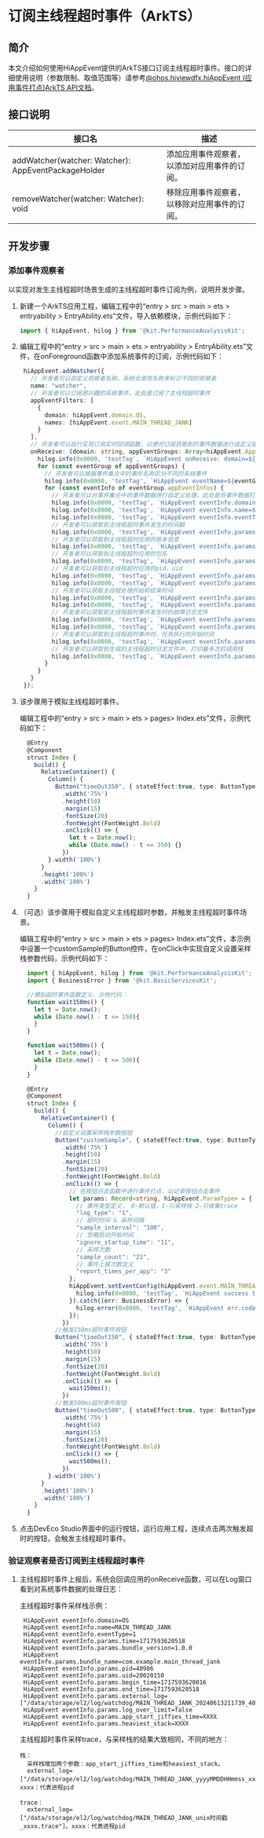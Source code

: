 # 订阅主线程超时事件（ArkTS）

<!--Kit: Performance Analysis Kit-->
<!--Subsystem: HiviewDFX-->
<!--Owner: @rr_cn-->
<!--Designer: @peterhuangyu-->
<!--Tester: @gcw_KuLfPSbe-->
<!--Adviser: @foryourself-->

## 简介

本文介绍如何使用HiAppEvent提供的ArkTS接口订阅主线程超时事件。接口的详细使用说明（参数限制、取值范围等）请参考[@ohos.hiviewdfx.hiAppEvent (应用事件打点)ArkTS API文档](../reference/apis-performance-analysis-kit/js-apis-hiviewdfx-hiappevent.md)。

## 接口说明

| 接口名 | 描述 |
| -------- | -------- |
| addWatcher(watcher: Watcher): AppEventPackageHolder | 添加应用事件观察者，以添加对应用事件的订阅。 |
| removeWatcher(watcher: Watcher): void | 移除应用事件观察者，以移除对应用事件的订阅。 |

## 开发步骤

### 添加事件观察者

以实现对发生主线程超时场景生成的主线程超时事件订阅为例，说明开发步骤。

1. 新建一个ArkTS应用工程，编辑工程中的“entry > src > main > ets  > entryability > EntryAbility.ets”文件，导入依赖模块，示例代码如下：

   ```ts
   import { hiAppEvent, hilog } from '@kit.PerformanceAnalysisKit';
   ```

2. 编辑工程中的“entry > src > main > ets  > entryability > EntryAbility.ets”文件，在onForeground函数中添加系统事件的订阅，示例代码如下：

   ```ts
    hiAppEvent.addWatcher({
      // 开发者可以自定义观察者名称，系统会使用名称来标识不同的观察者
      name: "watcher",
      // 开发者可以订阅感兴趣的系统事件，此处是订阅了主线程超时事件
      appEventFilters: [
        {
          domain: hiAppEvent.domain.OS,
          names: [hiAppEvent.event.MAIN_THREAD_JANK]
        }
      ],
      // 开发者可以自行实现订阅实时回调函数，以便对订阅获取到的事件数据进行自定义处理
      onReceive: (domain: string, appEventGroups: Array<hiAppEvent.AppEventGroup>) => {
        hilog.info(0x0000, 'testTag', `HiAppEvent onReceive: domain=${domain}`);
        for (const eventGroup of appEventGroups) {
          // 开发者可以根据事件集合中的事件名称区分不同的系统事件
          hilog.info(0x0000, 'testTag', `HiAppEvent eventName=${eventGroup.name}`);
          for (const eventInfo of eventGroup.appEventInfos) {
            // 开发者可以对事件集合中的事件数据进行自定义处理，此处是将事件数据打印在日志中
            hilog.info(0x0000, 'testTag', `HiAppEvent eventInfo.domain=${eventInfo.domain}`);
            hilog.info(0x0000, 'testTag', `HiAppEvent eventInfo.name=${eventInfo.name}`);
            hilog.info(0x0000, 'testTag', `HiAppEvent eventInfo.eventType=${eventInfo.eventType}`);
            // 开发者可以获取到主线程超时事件发生的时间戳
            hilog.info(0x0000, 'testTag', `HiAppEvent eventInfo.params.time=${eventInfo.params['time']}`);
            // 开发者可以获取到主线程超时应用的版本信息
            hilog.info(0x0000, 'testTag', `HiAppEvent eventInfo.params.bundle_version=${eventInfo.params['bundle_version']}`);
            // 开发者可以获取到主线程超时应用的包名
            hilog.info(0x0000, 'testTag', `HiAppEvent eventInfo.params.bundle_name=${eventInfo.params['bundle_name']}`);
            // 开发者可以获取到主线程超时应用的pid、uid
            hilog.info(0x0000, 'testTag', `HiAppEvent eventInfo.params.pid=${eventInfo.params['pid']}`);
            hilog.info(0x0000, 'testTag', `HiAppEvent eventInfo.params.uid=${eventInfo.params['uid']}`);
            // 开发者可以获取主线程处理开始和结束时间
            hilog.info(0x0000, 'testTag', `HiAppEvent eventInfo.params.begin_time=${eventInfo.params['begin_time']}`);
            hilog.info(0x0000, 'testTag', `HiAppEvent eventInfo.params.end_time=${eventInfo.params['end_time']}`);
            // 开发者可以获取到主线程超时事件发生时的故障日志文件
            hilog.info(0x0000, 'testTag', `HiAppEvent eventInfo.params.external_log=${JSON.stringify(eventInfo.params['external_log'])}`);
            hilog.info(0x0000, 'testTag', `HiAppEvent eventInfo.params.log_over_limit=${eventInfo.params['log_over_limit']}`);
            // 开发者可以获取到主线程超时事件时，任务执行的开始时间
            hilog.info(0x0000, 'testTag', `HiAppEvent eventInfo.params.app_start_jiffies_time=${JSON.stringify(eventInfo.params['app_start_jiffies_time'])}`);
            // 开发者可以获取到生成的主线程超时日志文件中，打印最多次的调用栈
            hilog.info(0x0000, 'testTag', `HiAppEvent eventInfo.params.heaviest_stack=${eventInfo.params['heaviest_stack']}`);
          }
        }
      }
    });
   ```

3. 该步骤用于模拟主线程超时事件。

   编辑工程中的“entry > src > main > ets  > pages> Index.ets”文件，示例代码如下：

   ```ts
     @Entry
     @Component
     struct Index {
       build() {
         RelativeContainer() {
           Column() {
             Button("timeOut350", { stateEffect:true, type: ButtonType.Capsule})
               .width('75%')
               .height(50)
               .margin(15)
               .fontSize(20)
               .fontWeight(FontWeight.Bold)
               .onClick(() => {
                 let t = Date.now();
                 while (Date.now() - t <= 350) {}
               })
           }.width('100%')
         }
         .height('100%')
         .width('100%')
       }
     }
   ```

4. （可选）该步骤用于模拟自定义主线程超时参数，并触发主线程超时事件场景。

   编辑工程中的“entry > src > main > ets  > pages> Index.ets”文件，本示例中设置一个customSample的Button控件，在onClick中实现自定义设置采样栈参数代码，示例代码如下：

   ```ts
     import { hiAppEvent, hilog } from '@kit.PerformanceAnalysisKit';
     import { BusinessError } from '@kit.BasicServicesKit';
   
     //模拟超时事件函数定义，示例代码：
     function wait150ms() {
       let t = Date.now();
       while (Date.now() - t <= 150){
       }
     }
   
     function wait500ms() {
       let t = Date.now();
       while (Date.now() - t <= 500){
       }
     }
   
     @Entry
     @Component
     struct Index {
       build() {
         RelativeContainer() {
           Column() {
             //自定义设置采样栈参数按钮
             Button("customSample", { stateEffect:true, type: ButtonType.Capsule})
               .width('75%')
               .height(50)
               .margin(15)
               .fontSize(20)
               .fontWeight(FontWeight.Bold)
               .onClick(() => {
                 // 在按钮点击函数中进行事件打点，以记录按钮点击事件
                 let params: Record<string, hiAppEvent.ParamType> = {
                   // 事件类型定义， 0-默认值，1-只采样栈 2-只收集trace
                   "log_type": "1",
                   // 超时时间 & 采样间隔
                   "sample_interval": "100",
                   // 忽略启动开始时间
                   "ignore_startup_time": "11",
                   // 采样次数
                   "sample_count": "21",
                   // 事件上报次数定义
                   "report_times_per_app": "3"
                 };
                 hiAppEvent.setEventConfig(hiAppEvent.event.MAIN_THREAD_JANK, params).then(() => {
                   hilog.info(0x0000, 'testTag', `HiAppEvent success to set event params.`)
                 }).catch((err: BusinessError) => {
                   hilog.error(0x0000, 'testTag', `HiAppEvent err.code: ${err.code}, err.message: ${err.message}`)
                 });
               })
             //触发150ms超时事件按钮
             Button("timeOut150", { stateEffect:true, type: ButtonType.Capsule})
               .width('75%')
               .height(50)
               .margin(15)
               .fontSize(20)
               .fontWeight(FontWeight.Bold)
               .onClick(() => {
                 wait150ms();
               })
             //触发500ms超时事件按钮
             Button("timeOut500", { stateEffect:true, type: ButtonType.Capsule})
               .width('75%')
               .height(50)
               .margin(15)
               .fontSize(20)
               .fontWeight(FontWeight.Bold)
               .onClick(() => {
                 wait500ms();
               })
           }.width('100%')
         }
         .height('100%')
         .width('100%')
       }
     }
   ```

5. 点击DevEco Studio界面中的运行按钮，运行应用工程，连续点击两次触发超时的按钮，会触发主线程超时事件。

### 验证观察者是否订阅到主线程超时事件

1. 主线程超时事件上报后，系统会回调应用的onReceive函数，可以在Log窗口看到对系统事件数据的处理日志：

   主线程超时事件采样栈示例：

   ```text
    HiAppEvent eventInfo.domain=OS
    HiAppEvent eventInfo.name=MAIN_THREAD_JANK
    HiAppEvent eventInfo.eventType=1
    HiAppEvent eventInfo.params.time=1717593620518
    HiAppEvent eventInfo.params.bundle_version=1.0.0
    HiAppEvent eventInfo.params.bundle_name=com.example.main_thread_jank
    HiAppEvent eventInfo.params.pid=40986
    HiAppEvent eventInfo.params.uid=20020150
    HiAppEvent eventInfo.params.begin_time=1717593620016
    HiAppEvent eventInfo.params.end_time=1717593620518
    HiAppEvent eventInfo.params.external_log=["/data/storage/el2/log/watchdog/MAIN_THREAD_JANK_20240613211739_40986.txt"]
    HiAppEvent eventInfo.params.log_over_limit=false
    HiAppEvent eventInfo.params.app_start_jiffies_time=XXXX
    HiAppEvent eventInfo.params.heaviest_stack=XXXX
   ```

   主线程超时事件采样trace，与采样栈的结果大致相同，不同的地方：

   ```text
   栈：
     采样栈增加两个参数：app_start_jiffies_time和heaviest_stack。
     external_log=["/data/storage/el2/log/watchdog/MAIN_THREAD_JANK_yyyyMMDDHHmmss_xxxx.txt"]。xxxx：代表进程pid
   
   trace：
     external_log=["/data/storage/el2/log/watchdog/MAIN_THREAD_JANK_unix时间戳_xxxx.trace"]。xxxx：代表进程pid
   ```
